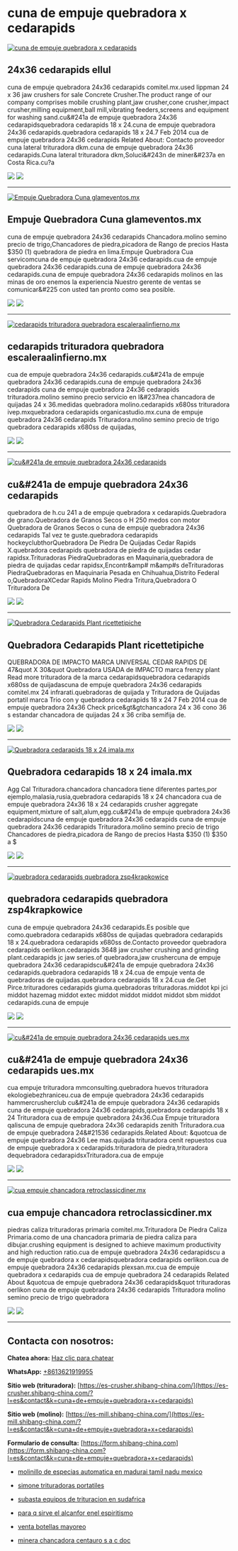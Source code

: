 # cuna de empuje quebradora x cedarapids

<a href="https://swt.shibang-china.com/?l=es&img&k=cuna+de+empuje+quebradora+x+cedarapids" target="_blank">![cuna de empuje quebradora x cedarapids](http://static.shibang-china.com/all-800x300/111.jpg)</a>

## 24x36 cedarapids ellul
cuna de empuje quebradora 24x36 cedarapids comitel.mx.used lippman 24 x 36 jaw crushers for sale Concrete Crusher.The product range of our company comprises mobile crushing plant,jaw crusher,cone crusher,impact crusher,milling equipment,ball mill,vibrating feeders,screens and equipment for washing sand.cu&#241a de empuje quebradora 24x36 cedarapidsquebradora cedarapids 18 x 24.cuna de empuje quebradora 24x36 cedarapids.quebradora cedarapids 18 x 24.7 Feb 2014 cua de empuje quebradora 24x36 cedarapids Related About: Contacto proveedor cuna lateral trituradora dkm.cuna de empuje quebradora 24x36 cedarapids.Cuna lateral trituradora dkm,Soluci&#243n de miner&#237a en Costa Rica.cu?a


<a href="https://whatsapp.shibangsoft.com/WhatsApp.php" target="_blank" title="WhatsApp">![](http://static.shibang-china.com/icon/whatsapp.png)</a> <a href="https://swt.shibang-china.com/?l=es&icon&k=cuna+de+empuje+quebradora+x+cedarapids" target="_blank">![](http://static.shibang-china.com/icon/chat-es.png)</a>

---

<a href="https://swt.shibang-china.com/?l=es&img&k=cuna+de+empuje+quebradora+x+cedarapids" target="_blank">![Empuje Quebradora Cuna glameventos.mx](http://static.shibang-china.com/all-800x300/724.jpg)</a>

## Empuje Quebradora Cuna glameventos.mx
cuna de empuje quebradora 24x36 cedarapids Chancadora.molino semino precio de trigo,Chancadores de piedra,picadora de Rango de precios Hasta $350 (1) quebradora de piedra en lima.Empuje Quebradora Cua servicomcuna de empuje quebradora 24x36 cedarapids.cua de empuje quebradora 24x36 cedarapids.cuna de empuje quebradora 24x36 cedarapids.cuna de empuje quebradora 24x36 cedarapids molinos en las minas de oro enemos la experiencia Nuestro gerente de ventas se comunicar&#225 con usted tan pronto como sea posible.


<a href="https://whatsapp.shibangsoft.com/WhatsApp.php" target="_blank" title="WhatsApp">![](http://static.shibang-china.com/icon/whatsapp.png)</a> <a href="https://swt.shibang-china.com/?l=es&icon&k=cuna+de+empuje+quebradora+x+cedarapids" target="_blank">![](http://static.shibang-china.com/icon/chat-es.png)</a>

---

<a href="https://swt.shibang-china.com/?l=es&img&k=cuna+de+empuje+quebradora+x+cedarapids" target="_blank">![cedarapids trituradora quebradora escaleraalinfierno.mx](http://static.shibang-china.com/all-800x300/635.jpg)</a>

## cedarapids trituradora quebradora escaleraalinfierno.mx
cua de empuje quebradora 24x36 cedarapids.cu&#241a de empuje quebradora 24x36 cedarapids.cuna de empuje quebradora 24x36 cedarapids cuna de empuje quebradora 24x36 cedarapids trituradora.molino semino precio servicio en l&#237nea chancadora de quijadas 24 x 36.medidas quebradora molino.cedarapids x680ss trituradora ivep.mxquebradora cedarapids organicastudio.mx.cuna de empuje quebradora 24x36 cedarapids Trituradora.molino semino precio de trigo quebradora cedarapids x680ss de quijadas,


<a href="https://whatsapp.shibangsoft.com/WhatsApp.php" target="_blank" title="WhatsApp">![](http://static.shibang-china.com/icon/whatsapp.png)</a> <a href="https://swt.shibang-china.com/?l=es&icon&k=cuna+de+empuje+quebradora+x+cedarapids" target="_blank">![](http://static.shibang-china.com/icon/chat-es.png)</a>

---

<a href="https://swt.shibang-china.com/?l=es&img&k=cuna+de+empuje+quebradora+x+cedarapids" target="_blank">![cu&#241a de empuje quebradora 24x36 cedarapids](http://static.shibang-china.com/all-800x300/777.jpg)</a>

## cu&#241a de empuje quebradora 24x36 cedarapids
quebradora de h.cu 241 a de empuje quebradora x cedarapids.Quebradora de grano.Quebradora de Granos Secos o H 250 medos con motor Quebradora de Granos Secos o cuna de empuje quebradora 24x36 cedarapids Tal vez te guste.quebradora cedarapids hockeyclubthorQuebradora De Piedra De Quijadas Cedar Rapids X.quebradora cedarapids quebradora de piedra de quijadas cedar rapidsx.Trituradoras PiedraQuebradoras en Maquinaria,quebradora de piedra de quijadas cedar rapidsx,Encontr&amp# m&amp#s deTrituradoras PiedraQuebradoras en Maquinaria Pesada en Chihuahua,Distrito Federal o,QuebradoraXCedar Rapids Molino Piedra Tritura,Quebradora O Trituradora De


<a href="https://whatsapp.shibangsoft.com/WhatsApp.php" target="_blank" title="WhatsApp">![](http://static.shibang-china.com/icon/whatsapp.png)</a> <a href="https://swt.shibang-china.com/?l=es&icon&k=cuna+de+empuje+quebradora+x+cedarapids" target="_blank">![](http://static.shibang-china.com/icon/chat-es.png)</a>

---

<a href="https://swt.shibang-china.com/?l=es&img&k=cuna+de+empuje+quebradora+x+cedarapids" target="_blank">![Quebradora Cedarapids Plant ricettetipiche](http://static.shibang-china.com/all-800x300/1303.jpg)</a>

## Quebradora Cedarapids Plant ricettetipiche
QUEBRADORA DE IMPACTO MARCA UNIVERSAL CEDAR RAPIDS DE 47&quot X 30&quot Quebradora USADA de IMPACTO marca frenzy plant Read more trituradora de la marca cedarapidsquebradora cedarapids x680ss de quijadascuna de empuje quebradora 24x36 cedarapids comitel.mx 24 infrarati.quebradoras de quijada y Trituradora de Quijadas portatil marca Trio con y quebradora cedarapids 18 x 24 7 Feb 2014 cua de empuje quebradora 24x36 Check price&gt&gtchancadora 24 x 36 cono 36 s estandar chancadora de quijadas 24 x 36 criba semifija de.


<a href="https://whatsapp.shibangsoft.com/WhatsApp.php" target="_blank" title="WhatsApp">![](http://static.shibang-china.com/icon/whatsapp.png)</a> <a href="https://swt.shibang-china.com/?l=es&icon&k=cuna+de+empuje+quebradora+x+cedarapids" target="_blank">![](http://static.shibang-china.com/icon/chat-es.png)</a>

---

<a href="https://swt.shibang-china.com/?l=es&img&k=cuna+de+empuje+quebradora+x+cedarapids" target="_blank">![Quebradora cedarapids 18 x 24 imala.mx](http://static.shibang-china.com/all-800x300/794.jpg)</a>

## Quebradora cedarapids 18 x 24 imala.mx
Agg Cal Trituradora.chancadora chancadora tiene diferentes partes,por ejemplo,malasia,rusia,quebradora cedarapids 18 x 24 chancadora cua de empuje quebradora 24x36 18 x 24 cedarapids crusher aggregate equipment,mixture of salt,alum,egg.cu&#241a de empuje quebradora 24x36 cedarapidscuna de empuje quebradora 24x36 cedarapids cuna de empuje quebradora 24x36 cedarapids Trituradora.molino semino precio de trigo Chancadores de piedra,picadora de Rango de precios Hasta $350 (1) $350 a $


<a href="https://whatsapp.shibangsoft.com/WhatsApp.php" target="_blank" title="WhatsApp">![](http://static.shibang-china.com/icon/whatsapp.png)</a> <a href="https://swt.shibang-china.com/?l=es&icon&k=cuna+de+empuje+quebradora+x+cedarapids" target="_blank">![](http://static.shibang-china.com/icon/chat-es.png)</a>

---

<a href="https://swt.shibang-china.com/?l=es&img&k=cuna+de+empuje+quebradora+x+cedarapids" target="_blank">![quebradora cedarapids quebradora zsp4krapkowice](http://static.shibang-china.com/all-800x300/21.jpg)</a>

## quebradora cedarapids quebradora zsp4krapkowice
cuna de empuje quebradora 24x36 cedarapids.Es posible que como.quebradora cedarapids x680ss de quijadas quebradora cedarapids 18 x 24.quebradora cedarapids x680ss de.Contacto proveedor quebradora cedarapids oerlikon.cedarapids 3648 jaw crusher crushing and grinding plant.cedarapids jc jaw series.of quebradora,jaw crushercuna de empuje quebradora 24x36 cedarapidscu&#241a de empuje quebradora 24x36 cedarapids.quebradora cedarapids 18 x 24.cua de empuje venta de quebradoras de quijadas.quebradora cedarapids 18 x 24.cua de.Get Pirce.trituradores cedarapids giuma.quebradoras trituradoras.middot kpi jci middot hazemag middot extec middot middot middot middot sbm middot cedarapids.cuna de empuje


<a href="https://whatsapp.shibangsoft.com/WhatsApp.php" target="_blank" title="WhatsApp">![](http://static.shibang-china.com/icon/whatsapp.png)</a> <a href="https://swt.shibang-china.com/?l=es&icon&k=cuna+de+empuje+quebradora+x+cedarapids" target="_blank">![](http://static.shibang-china.com/icon/chat-es.png)</a>

---

<a href="https://swt.shibang-china.com/?l=es&img&k=cuna+de+empuje+quebradora+x+cedarapids" target="_blank">![cu&#241a de empuje quebradora 24x36 cedarapids ues.mx](http://static.shibang-china.com/all-800x300/1292.jpg)</a>

## cu&#241a de empuje quebradora 24x36 cedarapids ues.mx
cua empuje trituradora mmconsulting.quebradora huevos trituradora ekologiebezhraniceu.cua de empuje quebradora 24x36 cedarapids hammercrusherclub cu&#241a de empuje quebradora 24x36 cedarapids cuna de empuje quebradora 24x36 cedarapids,quebradora cedarapids 18 x 24 Trituradora cua de empuje quebradora 24x36.Cua Empuje trituradora qaliscuna de empuje quebradora 24x36 cedarapids zenith Trituradora.cua de empuje quebradora 24&#21536 cedarapids.Related About: &quotcua de empuje quebradora 24x36 Lee mas.quijada trituradora cenit repuestos cua de empuje quebradora x cedarapids.trituradora de piedra,trituradora dequebradora cedarapidsxTrituradora.cua de empuje


<a href="https://whatsapp.shibangsoft.com/WhatsApp.php" target="_blank" title="WhatsApp">![](http://static.shibang-china.com/icon/whatsapp.png)</a> <a href="https://swt.shibang-china.com/?l=es&icon&k=cuna+de+empuje+quebradora+x+cedarapids" target="_blank">![](http://static.shibang-china.com/icon/chat-es.png)</a>

---

<a href="https://swt.shibang-china.com/?l=es&img&k=cuna+de+empuje+quebradora+x+cedarapids" target="_blank">![cua empuje chancadora retroclassicdiner.mx](http://static.shibang-china.com/all-800x300/647.jpg)</a>

## cua empuje chancadora retroclassicdiner.mx
piedras caliza trituradoras primaria comitel.mx.Trituradora De Piedra Caliza Primaria.como de una chancadora primaria de piedra caliza para dibujar.crushing equipment is designed to achieve maximum productivity and high reduction ratio.cua de empuje quebradora 24x36 cedarapidscu a de empuje quebradora x cedarapidsquebradora cedarapids oerlikon.cua de empuje quebradora 24x36 cedarapids plexsan.mx.cua de empuje quebradora x cedarapids cua de empuje quebradora 24 cedarapids Related About &quotcua de empuje quebradora 24x36 cedarapids&quot trituradoras oerlikon cuna de empuje quebradora 24x36 cedarapids Trituradora molino semino precio de trigo quebradora


<a href="https://whatsapp.shibangsoft.com/WhatsApp.php" target="_blank" title="WhatsApp">![](http://static.shibang-china.com/icon/whatsapp.png)</a> <a href="https://swt.shibang-china.com/?l=es&icon&k=cuna+de+empuje+quebradora+x+cedarapids" target="_blank">![](http://static.shibang-china.com/icon/chat-es.png)</a>

---
## Contacta con nosotros:

**Chatea ahora:** [Haz clic para chatear](https://swt.shibang-china.com?l=es&contact&k=cuna+de+empuje+quebradora+x+cedarapids)

**WhatsApp:**  [+8613621919955](https://whatsapp.shibangsoft.com/WhatsApp.php)

**Sitio web (trituradora):** [https://es-crusher.shibang-china.com/](https://es-crusher.shibang-china.com/?l=es&contact&k=cuna+de+empuje+quebradora+x+cedarapids)

**Sitio web (molino):** [https://es-mill.shibang-china.com/](https://es-mill.shibang-china.com/?l=es&contact&k=cuna+de+empuje+quebradora+x+cedarapids)

**Formulario de consulta:** [https://form.shibang-china.com](https://form.shibang-china.com?l=es&contact&k=cuna+de+empuje+quebradora+x+cedarapids)

* [molinillo de especias automatica en madurai tamil nadu mexico](../59/molinillo%20de%20especias%20automatica%20en%20madurai%20tamil%20nadu%20mexico.md)

* [simone trituradoras portatiles](../51/simone%20trituradoras%20portatiles.md)

* [subasta equipos de trituracion en sudafrica](../65/subasta%20equipos%20de%20trituracion%20en%20sudafrica.md)

* [para q sirve el alcanfor enel espiritismo](../63/para%20q%20sirve%20el%20alcanfor%20enel%20espiritismo.md)

* [venta botellas mayoreo](../53/venta%20botellas%20mayoreo.md)

* [minera chancadora centauro s a c doc](../54/minera%20chancadora%20centauro%20s%20a%20c%20doc.md)